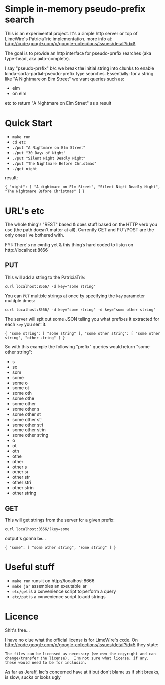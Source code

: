 Simple in-memory pseudo-prefix search
=============

This is an experimental project.
It's a simple http server on top of LimeWire's PatriciaTrie implementation.
more info at: http://code.google.com/p/google-collections/issues/detail?id=5

The goal is to provide an http interface for pseudo-prefix searches (aka type-head, aka auto-complete).

I say "pseudo-prefix" b/c we break the initial string into chunks to enable kinda-sorta-partial-pseudo-prefix type searches.
Essentially: for a string like "A Nightmare on Elm Street" we want queries such as:

- elm
- on elm

etc to return "A Nightmare on Elm Street" as a result

Quick Start
===
- `make run`
- `cd etc`
- `./put "A Nightmare on Elm Street"`
- `./put "30 Days of Night"`
- `./put "Silent Night Deadly Night"`
- `./put "The Nightmare Before Christmas"`
- `./get night`

result:

`{
     "night": [
         "A Nightmare on Elm Street",
         "Silent Night Deadly Night",
         "The Nightmare Before Christmas"
     ]
}`


URL's etc
===

The whole thing's "REST" based & does stuff based on the HTTP verb you use (the path doesn't matter at all).
Currently GET and PUT/POST are the only ones i've bothered with.

FYI: There's no config yet & this thing's hard coded to listen on http://localhost:8666

PUT
---

This will add a string to the PatriciaTrie:

`curl localhost:8666/ -d key="some string"`


You can `PUT` multiple strings at once by specifying the `key` parameter multiple times:

`curl localhost:8666/ -d key="some string" -d key="some other string"`

The server will spit out some JSON telling you what prefixes it extracted for each `key` you sent it.

`{
     "some string": [
         "some string"
     ],
     "some other string": [
         "some other string",
         "other string"
     ]
 }`

So with this example the following "prefix" queries would return "some other string":

- s
- so
- som
- some
- some o
- some ot
- some oth
- some othe
- some other
- some other s
- some other st
- some other str
- some other stri
- some other strin
- some other string
- o
- ot
- oth
- othe
- other
- other s
- other st
- other str
- other stri
- other strin
- other string


GET
---

This will get strings from the server for a given prefix:

`curl localhost:8666/?key=some`

output's gonna be...

`{
     "some": [
         "some other string",
         "some string"
     ]
 }`


Useful stuff
===

- `make run` runs it on http://localhost:8666
- `make jar` assembles an exeutable jar
- `etc/get` is a convenience script to perform a query
- `etc/put` is a convenience script to add strings


Licence
===
Shit's free...

I have no clue what the official license is for LimeWire's code.
On http://code.google.com/p/google-collections/issues/detail?id=5 they state:

`The files can be licensed as necessary (we own the copyright and can
 change/transfer the license).  I'm not sure what license, if any, these
 would need to be for inclusion.`

As far as Jeraff, Inc's concerned have at it but don't blame us if shit breaks, is slow, sucks or looks ugly